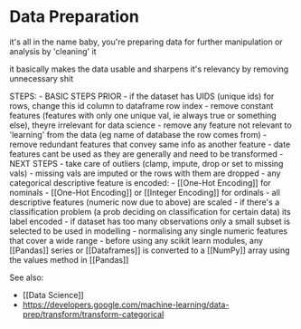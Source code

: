 # Data Preparation

it's all in the name baby, you're preparing data for further manipulation or analysis by 'cleaning' it

it basically makes the data usable and sharpens it's relevancy by removing unnecessary shit

STEPS:
	- BASIC STEPS PRIOR
		- if the dataset has UIDS (unique ids) for rows, change this id column to dataframe row index
		- remove constant features (features with only one unique val, ie always true or something else), theyre irrelevant for data science
		- remove any feature not relevant to 'learning' from the data (eg name of database the row comes from)
		- remove redundant features that convey same info as another feature
		- date features cant be used as they are generally and need to be transformed
	- NEXT STEPS
		- take care of outliers (clamp, impute, drop or set to missing vals)
		- missing vals are imputed or the rows with them are dropped
		- any categorical descriptive feature is encoded:
			- [[One-Hot Encoding]] for nominals
			- [[One-Hot Encoding]] or [[Integer Encoding]] for ordinals
		- all descriptive features (numeric now due to above) are scaled
		- if there's a classification problem (a prob deciding on classification for certain data) its label encoded
		- if dataset has too many observations only a small subset is selected to be used in modelling
		- normalising any single numeric features that cover a wide range
		- before using any scikit learn modules, any [[Pandas]] series or [[Dataframes]] is converted to a [[NumPy]] array using the values method in [[Pandas]]
		
		
See also: 
- [[Data Science]]
- https://developers.google.com/machine-learning/data-prep/transform/transform-categorical